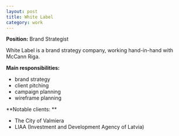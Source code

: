 ```yaml
---
layout: post
title: White Label
category: work
---
```


**Position:** Brand Strategist

White Label is a brand strategy company, working hand-in-hand with McCann Riga.

**Main responsibilities:**
- brand strategy
- client pitching
- campaign planning
- wireframe planning


**Notable clients: **
- The City of Valmiera
- LIAA (Investment and Development Agency of Latvia)
